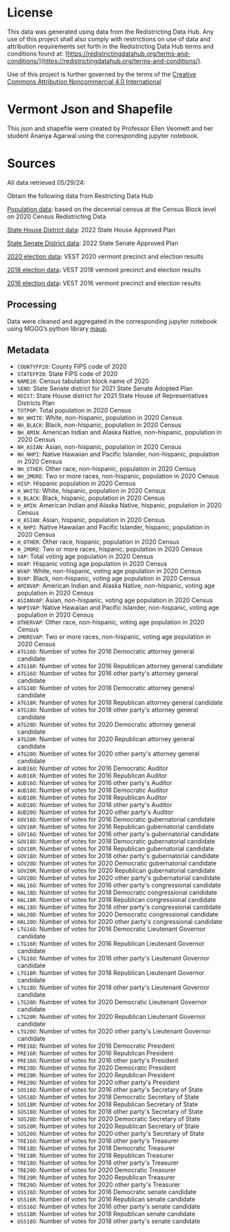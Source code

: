 # License
This data was generated using data from the Redistricting Data Hub.  Any use of this project shall also comply with restrictions on use of data and attribution requirements set forth in the Redistricting Data Hub terms and conditions found at: [https://redistrictingdatahub.org/terms-and-conditions/](https://redistrictingdatahub.org/terms-and-conditions/).

Use of this project is further governed by the terms of the [Creative Commons Attribution Noncommercial 4.0 International](https://creativecommons.org/licenses/by-nc/4.0/legalcode.en)

# Vermont Json and Shapefile

This json and shapefile were created by Professor Ellen Veomett and her student Ananya Agarwal using the corresponding jupyter notebook.

# **Sources**
All data retrieved 05/29/24:

Obtain the following data from Restricting Data Hub

[Population data](https://redistrictingdatahub.org/dataset/vermont-block-pl-94171-2020-by-table/): based on the decennial census at the Census Block level on 2020 Census Redistricting Data

[State House District data](https://redistrictingdatahub.org/dataset/2022-vermont-house-of-representatives-districts-approved-plan/): 2022 State House Approved Plan

[State Senate District data](https://redistrictingdatahub.org/dataset/2022-vermont-senate-districts-approved-plan/): 2022 State Senate Approved Plan

[2020 election data](https://redistrictingdatahub.org/dataset/vest-2020-vermont-precinct-boundaries-and-election-results-shapefile/)**:**  VEST 2020 vermont precinct and election results

[2018 election data](https://redistrictingdatahub.org/dataset/vest-2018-vermont-precinct-and-election-results/)**:**  VEST 2018 vermont precinct and election results

[2016 election data](https://redistrictingdatahub.org/dataset/vest-2016-vermont-precinct-and-election-results/)**:**  VEST 2016 vermont precinct and election results

## Processing
Data were cleaned and aggregated in the corresponding jupyter notebook using MGGG’s python library [maup](https://github.com/mggg/maup). 

## Metadata
- `COUNTYFP20`: County FIPS code of 2020
- `STATEFP20`: State FIPS code of 2020
- `NAME20`: Census tabulation block name of 2020
- `SEND`: State Senate district for 2021 State Senate Adopted Plan
- `HDIST`: State House district for 2021 State House of Representatives Districts Plan
- `TOTPOP`: Total population in 2020 Census
- `NH_WHITE`: White, non-hispanic, population in 2020 Census
- `NH_BLACK`: Black, non-hispanic, population in 2020 Census
- `NH_AMIN`: American Indian and Alaska Native, non-hispanic, population in 2020 Census
- `NH_ASIAN`: Asian, non-hispanic, population in 2020 Census
- `NH_NHPI`: Native Hawaiian and Pacific Islander, non-hispanic, population in 2020 Census
- `NH_OTHER`: Other race, non-hispanic, population in 2020 Census
- `NH_2MORE`: Two or more races, non-hispanic, population in 2020 Census
- `HISP`: Hispanic population in 2020 Census
- `H_WHITE`: White, hispanic, population in 2020 Census
- `H_BLACK`: Black, hispanic, population in 2020 Census
- `H_AMIN`: American Indian and Alaska Native, hispanic, population in 2020 Census
- `H_ASIAN`: Asian, hispanic, population in 2020 Census
- `H_NHPI`: Native Hawaiian and Pacific Islander, hispanic, population in 2020 Census
- `H_OTHER`: Other race, hispanic, population in 2020 Census
- `H_2MORE`: Two or more races, hispanic, population in 2020 Census
- `VAP`: Total voting age population in 2020 Census
- `HVAP`: Hispanic voting age population in 2020 Census
- `WVAP`: White, non-hispanic, voting age population in 2020 Census
- `BVAP`: Black, non-hispanic, voting age population in 2020 Census
- `AMINVAP`: American Indian and Alaska Native, non-hispanic, voting age population in 2020 Census
- `ASIANVAP`: Asian, non-hispanic, voting age population in 2020 Census
- `NHPIVAP`: Native Hawaiian and Pacific Islander, non-hispanic, voting age population in 2020 Census
- `OTHERVAP`: Other race, non-hispanic, voting age population in 2020 Census
- `2MOREVAP`: Two or more races, non-hispanic, voting age population in 2020 Census
- `ATG16D`: Number of votes for 2016 Democratic attorney general candidate
- `ATG16R`: Number of votes for 2016 Republican attorney general candidate
- `ATG16O`: Number of votes for 2016 other party's attorney general candidate
- `ATG18D`: Number of votes for 2018 Democratic attorney general candidate
- `ATG18R`: Number of votes for 2018 Republican attorney general candidate
- `ATG18O`: Number of votes for 2018 other party's attorney general candidate
- `ATG20D`: Number of votes for 2020 Democratic attorney general candidate
- `ATG20R`: Number of votes for 2020 Republican attorney general candidate
- `ATG20O`: Number of votes for 2020 other party's attorney general candidate
- `AUD16O`: Number of votes for 2016 Democratic Auditor
- `AUD16R`: Number of votes for 2016 Republican Auditor
- `AUD16O`: Number of votes for 2016 other party's Auditor
- `AUD18O`: Number of votes for 2018 Democratic Auditor
- `AUD18R`: Number of votes for 2018 Republican Auditor
- `AUD18O`: Number of votes for 2018 other party's Auditor
- `AUD20O`: Number of votes for 2020 other party's Auditor
- `GOV16D`: Number of votes for 2016 Democratic gubernatorial candidate
- `GOV16R`: Number of votes for 2016 Republican gubernatorial candidate
- `GOV16O`: Number of votes for 2016 other party's gubernatorial candidate
- `GOV18D`: Number of votes for 2018 Democratic gubernatorial candidate
- `GOV18R`: Number of votes for 2018 Republican gubernatorial candidate
- `GOV18O`: Number of votes for 2018 other party's gubernatorial candidate
- `GOV20D`: Number of votes for 2020 Democratic gubernatorial candidate
- `GOV20R`: Number of votes for 2020 Republican gubernatorial candidate
- `GOV20O`: Number of votes for 2020 other party's gubernatorial candidate
- `HAL16O`: Number of votes for 2016 other party's congressional candidate
- `HAL18D`: Number of votes for 2018 Democratic congressional candidate
- `HAL18R`: Number of votes for 2018 Republican congressional candidate
- `HAL18O`: Number of votes for 2018 other party's congressional candidate
- `HAL20D`: Number of votes for 2020 Democratic congressional candidate
- `HAL20O`: Number of votes for 2020 other party's congressional candidate
- `LTG16D`: Number of votes for 2016 Democratic Lieutenant Governor candidate
- `LTG16R`: Number of votes for 2016 Republican Lieutenant Governor candidate
- `LTG16O`: Number of votes for 2016 other party's Lieutenant Governor candidate
- `LTG18R`: Number of votes for 2018 Republican Lieutenant Governor candidate
- `LTG18O`: Number of votes for 2018 other party's Lieutenant Governor candidate
- `LTG20D`: Number of votes for 2020 Democratic Lieutenant Governor candidate
- `LTG20R`: Number of votes for 2020 Republican Lieutenant Governor candidate
- `LTG20O`: Number of votes for 2020 other party's Lieutenant Governor candidate
- `PRE16D`: Number of votes for 2016 Democratic President
- `PRE16R`: Number of votes for 2016 Republican President
- `PRE16O`: Number of votes for 2016 other party's President
- `PRE20D`: Number of votes for 2020 Democratic President
- `PRE20R`: Number of votes for 2020 Republican President
- `PRE20O`: Number of votes for 2020 other party's President
- `SOS16O`: Number of votes for 2016 other party's Secretary of State
- `SOS18D`: Number of votes for 2018 Democratic Secretary of State
- `SOS18R`: Number of votes for 2018 Republican Secretary of State
- `SOS18O`: Number of votes for 2018 other party's Secretary of State
- `SOS20D`: Number of votes for 2020 Democratic Secretary of State
- `SOS20R`: Number of votes for 2020 Republican Secretary of State
- `SOS20O`: Number of votes for 2020 other party's Secretary of State
- `TRE16O`: Number of votes for 2016 other party's Treasurer
- `TRE18D`: Number of votes for 2018 Democratic Treasurer
- `TRE18R`: Number of votes for 2018 Republican Treasurer
- `TRE18O`: Number of votes for 2018 other party's Treasurer
- `TRE20D`: Number of votes for 2020 Democratic Treasurer
- `TRE20R`: Number of votes for 2020 Republican Treasurer
- `TRE20O`: Number of votes for 2020 other party's Treasurer
- `USS16D`: Number of votes for 2016 Democratic senate candidate
- `USS16R`: Number of votes for 2016 Republican senate candidate
- `USS16O`: Number of votes for 2016 other party's senate candidate
- `USS18R`: Number of votes for 2018 Republican senate candidate
- `USS18O`: Number of votes for 2018 other party's senate candidate
